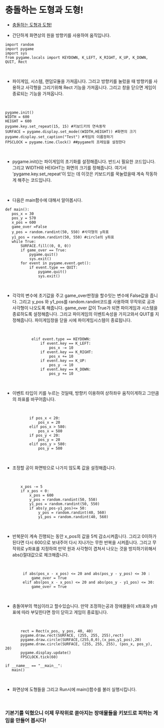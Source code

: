 # 충돌하는 도형과 도형!

 + [충돌하는 도형과 도형!](../GamePrac/Prac5.py)
 
  + 간단하게 화면상의 원을 방향키를 사용하여 움직입니다.
 
```buildoutcfg
import random
import pygame
import sys
from pygame.locals import KEYDOWN, K_LEFT, K_RIGHT, K_UP, K_DOWN, QUIT, Rect
```

<br>

 + 파이게임, 시스템, 랜덤모듈을 가져옵니다. 그리고 방향키를 눌렀을 때 방향키를 사용하고 
 사각형을 그리기위해 Rect 기능을 가져옵니다. 그리고 창을 닫으면 게임이 종료되는 기능을 가져옵니다.
 
 <br>
 
 ```buildoutcfg
pygame.init()
WIDTH = 600
HEIGHT = 600
pygame.key.set_repeat(15, 15) #키보드키의 연속동작
SURFACE = pygame.display.set_mode((WIDTH,HEIGHT)) #화면의 크기
pygame.display.set_caption("Test") #게임의 이름정하기
FPSCLOCK = pygame.time.Clock() ##pygame의 프레임을 설정한다
```

<br>

 + pygame.init()는 파이게임의 초기화를 설정해줍니다. 반드시 필요한 코드입니다.
 그리고 WIDTH와 HEIGHT는 화면의 크기를 정해줍니다. 여기서
 'pygame.key.set_repeat'이 있는 데 이것은 키보드키를 꾹눌렀을때 계속 작동하게 해주는 코드입니다.
 
 <br>
 
 + 다음은 main함수에 대해서 알아봅시다.
 
 ```buildoutcfg
def main():
    pos_x = 30
    pos_y = 570
    x_pos = 600
    game_over =False
    y_pos = random.randint(50, 550) #사각형의 y좌표
    y1_pos = random.randint(50, 550) #circle의 y좌표
    while True:
        SURFACE.fill((0, 0, 0))
        if game_over == True:
            pygame.quit()
            sys.exit()
        for event in pygame.event.get():
            if event.type == QUIT:
                pygame.quit()
                sys.exit()
```
<br>

 + 각각의 변수에 초기값을 주고 game_over판정을 할수잇는 변수에 False값을 줍니다.
그리고 y_pos 와 y1_pos를 random.randint코드를 사용하여 무작위로 공과 사각형이 나오도록 해줍니다.
game_over 값이 True가 되면 파이게임과 시스템을 종료하도록 설정해줍니다.
그리고 파이게임의 이벤트속성을 가지고와서 QUIT를 지정해줍니다. 파이게임창을 닫을 시에 파이게임시스템이 종료됩니다.

<br>

```buildoutcfg
            elif event.type == KEYDOWN:
                if event.key == K_LEFT:
                    pos_x -= 10
                if event.key == K_RIGHT:
                    pos_x += 10
                if event.key == K_UP:
                    pos_y -= 10
                if event.key == K_DOWN:
                    pos_y += 10
```

<br>

 + 이벤트 타입이 키를 누르는 것일때, 방향키 이용하여 상하좌우 움직이게하고 그만큼의 좌표를 바꾸어줍니다.
 
 <br>
 
 ```buildoutcfg
            if pos_x < 20:
                pos_x = 20
            elif pos_x > 580:
                pos_x = 580
            if pos_y < 20:
                pos_y = 20
            elif pos_y > 580:
                pos_y = 580
```

<br>

 + 조정할 공이 화면밖으로 나가지 않도록 값을 설정해줍니다.
 
 <br>
 
 ```buildoutcfg
        x_pos -= 5
        if x_pos < 0:
            x_pos = 600
            y_pos = random.randint(50, 550)
            y1_pos = random.randint(50, 550)
            if abs(y_pos-y1_pos)<= 50:
                y_pos = random.randint(40, 560)
                y1_pos = random.randint(40, 560)
```

<br>

 + 반복문이 계속 진행되는 동안 x_pos의 값을 5씩 감소시켜줍니다. 그리고 0이하가 된다면 다시 600으로 보내주어
다시 지나가는 무한 반복을 시켜줍니다. 그리고 무작위로 y좌표를 지정하여 만약 원과 사각형이 겹쳐서 나오는 것을
방지하기위해서 abs()절대값으로 체크해줍니다.

<br>

```buildoutcfg
        if abs(pos_x - x_pos) <= 20 and abs(pos_y - y_pos) <= 30 :
            game_over = True
        elif abs(pos_x - x_pos) <= 20 and abs(pos_y - y1_pos) <= 30:
            game_over = True
```

<br>

 + 충돌여부의 핵심이라고 할수있습니다. 만약 조정하는공과 장애물들이 x좌표와 y좌표에 따라
 부딪힌다면 창이 닫히고 게임이 종료됩니다.
 
 <br>
 
 ```buildoutcfg
        rect = Rect(x_pos, y_pos, 40, 40)
        pygame.draw.rect(SURFACE, (255, 255, 255),rect)
        pygame.draw.circle(SURFACE,(255,0,0),(x_pos,y1_pos),20)
        pygame.draw.circle(SURFACE, (255, 255, 255), (pos_x, pos_y), 20)
        pygame.display.update()
        FPSCLOCK.tick(60)

if __name__ == "__main__":
    main()
```

<br>

+ 화면상에 도형들을 그리고 Run시에 main()함수를 불러 실행시킵니다.

<br>

### 기본기를 익혔으니 이제 무작위로 쏟아지는 장애물들을 키보드로 피하는 게임을 만들어 봅시다!
